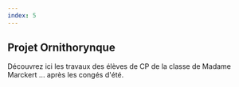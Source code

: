 ```yaml
---
index: 5
---
```

<section>  <!-- slide 05 -->
    <!-- Overlay/Opacity: [class*="bg-"] > .background.dark or .light -->
    <span class="background" style="background-image:url('assets/images/ayers_rock.jpg')"></span>
    <div class="wrap">
        <div class="content-left bg-trans-dark fadeInUp">
            <h2><strong>Projet Ornithorynque</strong></h2>
            <p>Découvrez ici les travaux des élèves de CP de la classe de Madame Marckert ... après les congés d'été.</p>
        </div>
    </div>
    <!-- .end .wrap -->
</section>